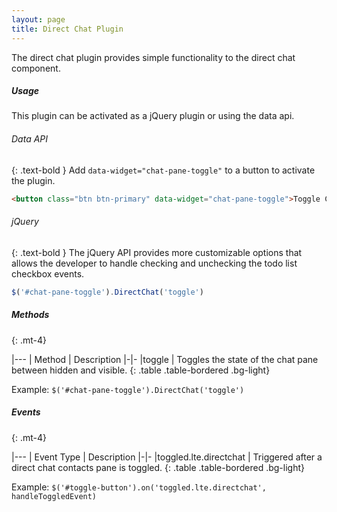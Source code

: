 ```yaml
---
layout: page
title: Direct Chat Plugin
---
```


The direct chat plugin provides simple functionality to the direct chat component.

##### Usage
This plugin can be activated as a jQuery plugin or using the data api.

###### Data API
{: .text-bold }
Add `data-widget="chat-pane-toggle"` to a button to activate the plugin.
```html
<button class="btn btn-primary" data-widget="chat-pane-toggle">Toggle Chat Pane</button>
```

###### jQuery
{: .text-bold }
The jQuery API provides more customizable options that allows the developer to handle checking and unchecking the todo list checkbox events.
```js
$('#chat-pane-toggle').DirectChat('toggle')
```


##### Methods
{: .mt-4}

|---
| Method | Description
|-|-
|toggle | Toggles the state of the chat pane between hidden and visible.
{: .table .table-bordered .bg-light}

Example: `$('#chat-pane-toggle').DirectChat('toggle')`


##### Events
{: .mt-4}

|---
| Event Type | Description
|-|-
|toggled.lte.directchat | Triggered after a direct chat contacts pane is toggled.
{: .table .table-bordered .bg-light}

Example: `$('#toggle-button').on('toggled.lte.directchat', handleToggledEvent)`
